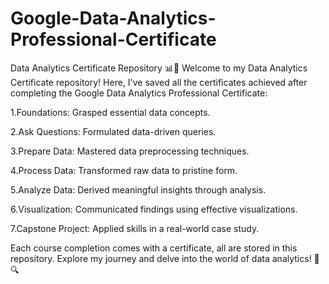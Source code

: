 # Google-Data-Analytics-Professional-Certificate

Data Analytics Certificate Repository 📊📜
Welcome to my Data Analytics Certificate repository! Here, I've saved all the certificates achieved after completing the Google Data Analytics Professional Certificate:

1.Foundations: Grasped essential data concepts.

2.Ask Questions: Formulated data-driven queries.

3.Prepare Data: Mastered data preprocessing techniques.

4.Process Data: Transformed raw data to pristine form.

5.Analyze Data: Derived meaningful insights through analysis.

6.Visualization: Communicated findings using effective visualizations.

7.Capstone Project: Applied skills in a real-world case study.

Each course completion comes with a certificate, all are stored in this repository. Explore my journey and delve into the world of data analytics! 🚀🔍
